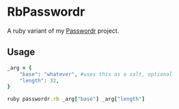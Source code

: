 RbPasswordr
===========

A ruby variant of my [Passwordr](https://github.com/aapis/passwordr) project.

## Usage

```ruby
_arg = {
	"base": "whatever", #uses this as a salt, optional
	"length": 32,
}

ruby passwordr.rb _arg["base"] _arg["length"]
```